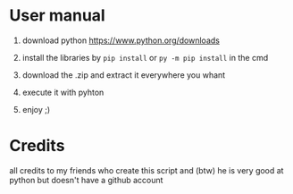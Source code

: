 # User manual
1) download python https://www.python.org/downloads

2) install the libraries by `pip install` or `py -m pip install` in the cmd

3) download the .zip and extract it everywhere you whant

4) execute it with pyhton

5) enjoy ;)


# Credits 
all credits to my friends who create this script and (btw) he is very good at python but doesn't have a github account
